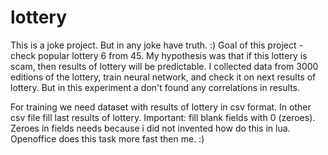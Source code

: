 # lottery
This is a joke project. But in any joke have truth. :)
Goal of this project - check popular lottery 6 from 45. My hypothesis was that if this lottery is scam, then results of lottery will be predictable. I collected data from 3000 editions of the lottery, train neural network, and check it on next results of lottery. But in this experiment a don't found any correlations in results.

For training we need dataset with results of lottery in csv format. In other csv file fill last results  of lottery. Important: fill blank fields with 0 (zeroes). Zeroes in fields needs because i did not invented how do this in lua. Openoffice does this task more fast then me. :)

